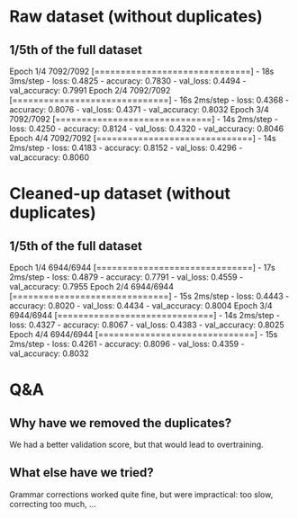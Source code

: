 # Raw dataset (without duplicates)

## 1/5th of the full dataset

Epoch 1/4
7092/7092 [==============================] - 18s 3ms/step - loss: 0.4825 - accuracy: 0.7830 - val_loss: 0.4494 - val_accuracy: 0.7991
Epoch 2/4
7092/7092 [==============================] - 16s 2ms/step - loss: 0.4368 - accuracy: 0.8076 - val_loss: 0.4371 - val_accuracy: 0.8032
Epoch 3/4
7092/7092 [==============================] - 14s 2ms/step - loss: 0.4250 - accuracy: 0.8124 - val_loss: 0.4320 - val_accuracy: 0.8046
Epoch 4/4
7092/7092 [==============================] - 14s 2ms/step - loss: 0.4183 - accuracy: 0.8152 - val_loss: 0.4296 - val_accuracy: 0.8060

# Cleaned-up dataset (without duplicates)

## 1/5th of the full dataset

Epoch 1/4
6944/6944 [==============================] - 17s 2ms/step - loss: 0.4879 - accuracy: 0.7791 - val_loss: 0.4559 - val_accuracy: 0.7955
Epoch 2/4
6944/6944 [==============================] - 15s 2ms/step - loss: 0.4443 - accuracy: 0.8020 - val_loss: 0.4434 - val_accuracy: 0.8004
Epoch 3/4
6944/6944 [==============================] - 14s 2ms/step - loss: 0.4327 - accuracy: 0.8067 - val_loss: 0.4383 - val_accuracy: 0.8025
Epoch 4/4
6944/6944 [==============================] - 15s 2ms/step - loss: 0.4261 - accuracy: 0.8096 - val_loss: 0.4359 - val_accuracy: 0.8032

# Q&A

## Why have we removed the duplicates?

We had a better validation score, but that would lead to overtraining.

## What else have we tried?

Grammar corrections worked quite fine, but were impractical: too slow, correcting too much, ...
